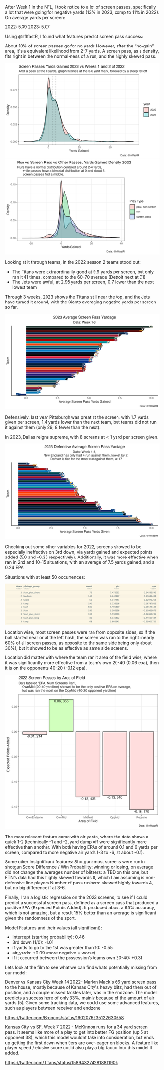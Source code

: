 After Week 1 in the NFL, I took notice to a lot of screen passes, specifically a lot that were going for negative yards (13% in 2023, comp to 11% in 2022). On average yards per screen:

2022: 5.39
2023: 5.07

Using @nflfastR, I found what features predict screen pass success:


About 10% of screen passes go for no yards
However, after the “no-gain” area, it's a equivalent likelihood from 2-7 yards.
A screen pass, as a density, fits right in between the normal-ness of a run, and the highly skewed pass.

![Screen Pass Density 2022 vs 2023](https://github.com/rajrdasani/NFL_PlayByPlay/blob/main/ScreenPass/screenpasses_2022v2023_density.png)
![Screen Pass vs Pass vs Run 2022](https://github.com/rajrdasani/NFL_PlayByPlay/blob/main/ScreenPass/screenpasses_pass_run_2022density.png)


Looking at it through teams, in the 2022 season 2 teams stood out:
- The Titans were extraordinarily good at 9.9 yards per screen, but only ran it 41 times, compared to the 60-70 average (Detroit next at 7.1)
- The Jets were awful, at 2.95 yards per screen, 0.7 lower than the next lowest team


Through 3 weeks, 2023 shows the Titans still near the top, and the Jets have turned it around, with the Giants averaging negative yards per screen so far. 

![2023 Screen Pass Success via Team](https://github.com/rajrdasani/NFL_PlayByPlay/blob/main/ScreenPass/screenpasses_team.png)


Defensively, last year Pittsburgh was great at the screen, with 1.7 yards given per screen, 1.4 yards lower than the next team, but teams did not run it against them (only 29, 8 fewer than the next).

In 2023, Dallas reigns supreme, with 8 screens at < 1 yard per screen given.

![screenpasses_team_def.png](https://github.com/rajrdasani/NFL_PlayByPlay/blob/main/ScreenPass/screenpasses_team_def.png)

Checking out some other variables for 2022, screens showed to be especially ineffective on 3rd down, via yards gained and expected points added (5.0 and -0.35 respectively). Additionally, it was more effective when ran in 2nd and 10-15 situations, with an average of 7.5 yards gained, and a 0.24 EPA.

Situations with at least 50 occurrences:

![screenpasses_down_ydstogo.png](https://github.com/rajrdasani/NFL_PlayByPlay/blob/main/ScreenPass/screenpasses_down_ydstogo.png)

Location wise, most screen passes were ran from opposite sides, so if the ball started near or at the left hash, the screen was ran to the right (nearly 60% of all screen passes, as opposite to the same side being only about 30%), but it showed to be as effective as same side screens. 

Location did matter with where the team ran it area of the field wise, where it was significantly more effective from a team’s own 20-40 (0.06 epa), then it is on the opponents 40-20 (-0.12 epa).

![screenpasses_area_of_field.png](https://github.com/rajrdasani/NFL_PlayByPlay/blob/main/ScreenPass/screenpasses_area_of_field.png)

The most relevant feature came with air yards, where the data shows a quick 1-2 (technically -1 and -2, yard dump off were significantly more effective than another. With both having EPAs of around 0.1 and 6 yards per screen, compared to more negative air yards (-3 to -6, at about -0.1).

Some other insignificant features: 
Shotgun: most screens were run in shotgun
Score Difference / Win Probability: winning or losing, on average did not change the averages
number of blitzers: a TBD on this one, but FTN’s data had this highly skewed towards 0, which I am assuming is non-defensive line players
Number of pass rushers: skewed highly towards 4, but no big difference if at 3-6. 


Finally, I ran a logistic regression on the 2023 screens, to see if I could predict a successful screen pass, defined as a screen pass that produced a positive EPA (Expected Points Added).  It produced about a 65% accuracy, which is not amazing, but a result 15% better than an average is significant given the randomness of the sport.


Model Features and their values (all significant):
- Intercept (starting probability): 0.46
- 3rd down (1/0): -1.01 
- if yards to go to the 1st was greater than 10: -0.55
- air_yards: +0.09 (more negative = worse)
- if it occurred between the possession’s teams own 20-40: +0.31

Lets look at the film to see what we can find whats potentially missing from our model: 


Denver vs Kansas City Week 14 2022- Marlon Mack's 66 yard screen pass to the house, mostly because of Kansas City's heavy blitz, had them out of position, and a couple missed tackles later, was in the endzone. The model predicts a success here of only 33%, mainly because of the amount of air yards (5). Given some tracking data, we could use some advanced features, such as players between receiver and endzone

https://twitter.com/Broncos/status/1602076235122630658

Kansas City vs SF, Week 7 2022 - McKinnon runs for a 34 yard screen pass. It seems like more of a play to get into better FG position (up 5 at opponent 38), which this model wouldnt  take into consideration, but ends up getting the first down when 9ers are over-eager on blocks. A feature like player speed / elusive score could also play a big factor into this model if added.

https://twitter.com/Titans/status/1589432742818811905
